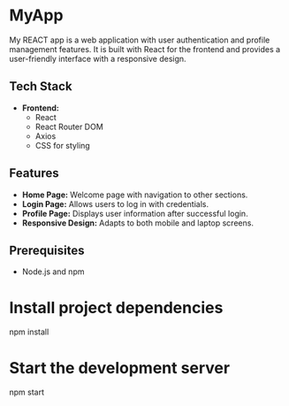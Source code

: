 # MyApp

My REACT app is a web application with user authentication and profile management features. It is built with React for the frontend and provides a user-friendly interface with a responsive design.

## Tech Stack

- **Frontend:**
  - React
  - React Router DOM
  - Axios
  - CSS for styling

## Features

- **Home Page:** Welcome page with navigation to other sections.
- **Login Page:** Allows users to log in with credentials.
- **Profile Page:** Displays user information after successful login.
- **Responsive Design:** Adapts to both mobile and laptop screens.

## Prerequisites

- Node.js and npm 

# Install project dependencies
npm install

# Start the development server
npm start
